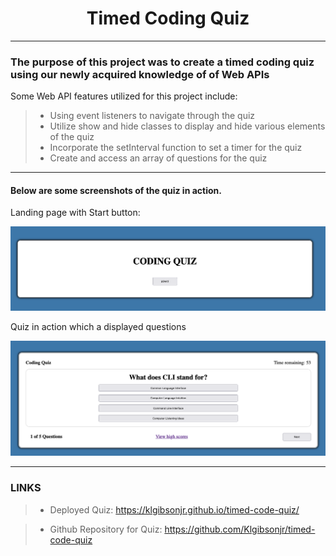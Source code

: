 <h1 align="center">Timed Coding Quiz</h1>

---

### The purpose of this project was to create a timed coding quiz using our newly acquired knowledge of of Web APIs

Some Web API features utilized for this project include:

> - Using event listeners to navigate through the quiz
> - Utilize show and hide classes to display and hide various elements of the quiz
> - Incorporate the setInterval function to set a timer for the quiz
> - Create and access an array of questions for the quiz

---

#### Below are some screenshots of the quiz in action.

Landing page with Start button:

![Landing Page](/assets/images/SCR-20221107-vh3.png)

Quiz in action which a displayed questions

![Quiz](/assets/images/SCR-20221107-vhw.png)

---

### LINKS

> - Deployed Quiz: https://klgibsonjr.github.io/timed-code-quiz/

> - Github Repository for Quiz: https://github.com/Klgibsonjr/timed-code-quiz
